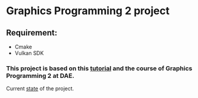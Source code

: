 # Graphics Programming 2 project

## Requirement:

* Cmake
* Vulkan SDK

### This project is based on this [tutorial](https://vulkan-tutorial.com/Introduction) and the course of Graphics Programming 2 at DAE.

Current [state](https://vulkan-tutorial.com/en/Drawing_a_triangle/Setup/Physical_devices_and_queue_families) of the project.
